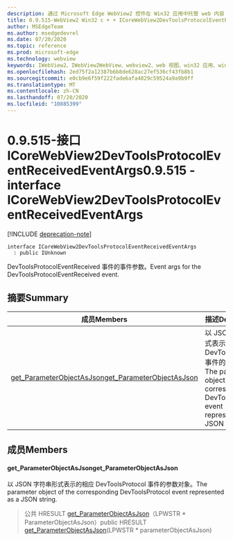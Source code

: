 ```yaml
---
description: 通过 Microsoft Edge WebView2 控件在 Win32 应用中托管 web 内容
title: 0.9.515-WebView2 Win32 c + + ICoreWebView2DevToolsProtocolEventReceivedEventArgs
author: MSEdgeTeam
ms.author: msedgedevrel
ms.date: 07/20/2020
ms.topic: reference
ms.prod: microsoft-edge
ms.technology: webview
keywords: IWebView2、IWebView2WebView、webview2、web 视图、win32 应用、win32、edge、ICoreWebView2、ICoreWebView2Controller、浏览器控件、边缘 html
ms.openlocfilehash: 2ed75f2a12387b6b8de628ac27ef536cf43fb8b1
ms.sourcegitcommit: e0cb9e6f59f222fade6afa4829c59524a9a9b9ff
ms.translationtype: MT
ms.contentlocale: zh-CN
ms.lasthandoff: 07/20/2020
ms.locfileid: "10885399"
---
```

# <span data-ttu-id="5623f-104">0.9.515-接口 ICoreWebView2DevToolsProtocolEventReceivedEventArgs</span><span class="sxs-lookup"><span data-stu-id="5623f-104">0.9.515 - interface ICoreWebView2DevToolsProtocolEventReceivedEventArgs</span></span> 

[!INCLUDE [deprecation-note](../../includes/deprecation-note.md)]

```
interface ICoreWebView2DevToolsProtocolEventReceivedEventArgs
  : public IUnknown
```

<span data-ttu-id="5623f-105">DevToolsProtocolEventReceived 事件的事件参数。</span><span class="sxs-lookup"><span data-stu-id="5623f-105">Event args for the DevToolsProtocolEventReceived event.</span></span>

## <span data-ttu-id="5623f-106">摘要</span><span class="sxs-lookup"><span data-stu-id="5623f-106">Summary</span></span>

 <span data-ttu-id="5623f-107">成员</span><span class="sxs-lookup"><span data-stu-id="5623f-107">Members</span></span>                        | <span data-ttu-id="5623f-108">描述</span><span class="sxs-lookup"><span data-stu-id="5623f-108">Descriptions</span></span>
--------------------------------|---------------------------------------------
[<span data-ttu-id="5623f-109">get_ParameterObjectAsJson</span><span class="sxs-lookup"><span data-stu-id="5623f-109">get_ParameterObjectAsJson</span></span>](#get_parameterobjectasjson) | <span data-ttu-id="5623f-110">以 JSON 字符串形式表示的相应 DevToolsProtocol 事件的参数对象。</span><span class="sxs-lookup"><span data-stu-id="5623f-110">The parameter object of the corresponding DevToolsProtocol event represented as a JSON string.</span></span>

## <span data-ttu-id="5623f-111">成员</span><span class="sxs-lookup"><span data-stu-id="5623f-111">Members</span></span>

#### <span data-ttu-id="5623f-112">get_ParameterObjectAsJson</span><span class="sxs-lookup"><span data-stu-id="5623f-112">get_ParameterObjectAsJson</span></span> 

<span data-ttu-id="5623f-113">以 JSON 字符串形式表示的相应 DevToolsProtocol 事件的参数对象。</span><span class="sxs-lookup"><span data-stu-id="5623f-113">The parameter object of the corresponding DevToolsProtocol event represented as a JSON string.</span></span>

> <span data-ttu-id="5623f-114">公共 HRESULT [get_ParameterObjectAsJson](#get_parameterobjectasjson)（LPWSTR \* ParameterObjectAsJson）</span><span class="sxs-lookup"><span data-stu-id="5623f-114">public HRESULT [get_ParameterObjectAsJson](#get_parameterobjectasjson)(LPWSTR \* parameterObjectAsJson)</span></span>

